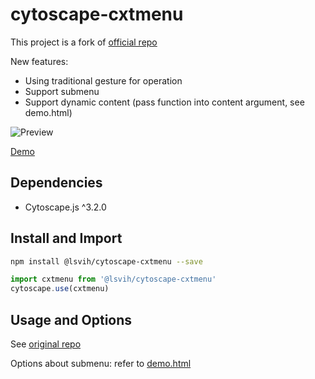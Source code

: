 cytoscape-cxtmenu
================================================================================

This project is a fork of [official repo](https://github.com/cytoscape/cytoscape.js-cxtmenu)

New features:

- Using traditional gesture for operation
- Support submenu
- Support dynamic content (pass function into content argument, see demo.html)

![Preview](https://raw.githubusercontent.com/lsvih/cytoscape.js-cxtmenu/master/preview.png)

[Demo](https://lsvih.github.io/cytoscape.js-cxtmenu/)

## Dependencies

 * Cytoscape.js ^3.2.0
 
## Install and Import

```bash
npm install @lsvih/cytoscape-cxtmenu --save
```

```js
import cxtmenu from '@lsvih/cytoscape-cxtmenu'
cytoscape.use(cxtmenu)
```
 
## Usage and Options

See [original repo](https://github.com/cytoscape/cytoscape.js-cxtmenu)

Options about submenu: refer to [demo.html](https://github.com/lsvih/cytoscape.js-cxtmenu/blob/master/demo.html)
